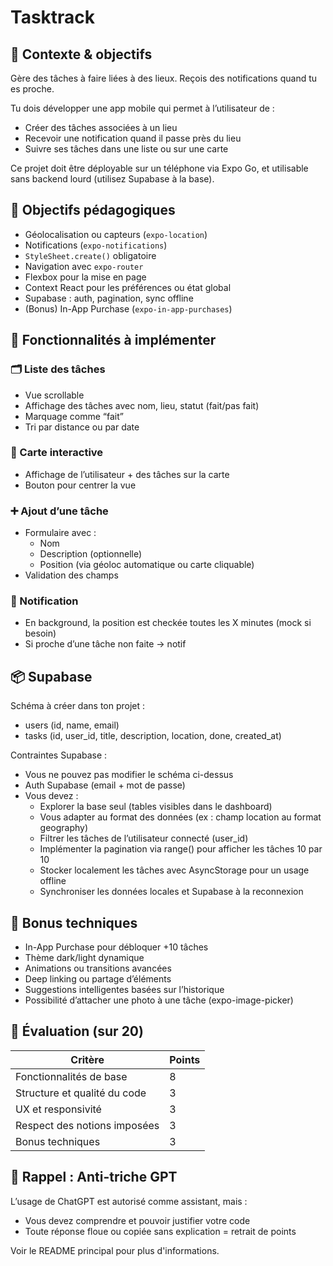 # Tasktrack

## 🎯 Contexte & objectifs
Gère des tâches à faire liées à des lieux. Reçois des notifications quand tu es proche.

Tu dois développer une app mobile qui permet à l’utilisateur de :
- Créer des tâches associées à un lieu
- Recevoir une notification quand il passe près du lieu
- Suivre ses tâches dans une liste ou sur une carte

Ce projet doit être déployable sur un téléphone via Expo Go, et utilisable sans backend lourd (utilisez Supabase à la base).

## 🧠 Objectifs pédagogiques
- Géolocalisation ou capteurs (`expo-location`)
- Notifications (`expo-notifications`)
- `StyleSheet.create()` obligatoire
- Navigation avec `expo-router`
- Flexbox pour la mise en page
- Context React pour les préférences ou état global
- Supabase : auth, pagination, sync offline
- (Bonus) In-App Purchase (`expo-in-app-purchases`)

## 🔧 Fonctionnalités à implémenter
### 🗂 Liste des tâches
- Vue scrollable
- Affichage des tâches avec nom, lieu, statut (fait/pas fait)
- Marquage comme “fait”
- Tri par distance ou par date

### 📍 Carte interactive
- Affichage de l’utilisateur + des tâches sur la carte
- Bouton pour centrer la vue

### ➕ Ajout d’une tâche
- Formulaire avec :
  - Nom
  - Description (optionnelle)
  - Position (via géoloc automatique ou carte cliquable)
- Validation des champs

### 🔔 Notification
- En background, la position est checkée toutes les X minutes (mock si besoin)
- Si proche d’une tâche non faite → notif

## 📦 Supabase
Schéma à créer dans ton projet :
- users (id, name, email)
- tasks (id, user_id, title, description, location, done, created_at)

Contraintes Supabase :
- Vous ne pouvez pas modifier le schéma ci-dessus
- Auth Supabase (email + mot de passe)
- Vous devez :
  - Explorer la base seul (tables visibles dans le dashboard)
  - Vous adapter au format des données (ex : champ location au format geography)
  - Filtrer les tâches de l’utilisateur connecté (user_id)
  - Implémenter la pagination via range() pour afficher les tâches 10 par 10
  - Stocker localement les tâches avec AsyncStorage pour un usage offline
  - Synchroniser les données locales et Supabase à la reconnexion

## 🎁 Bonus techniques
- In-App Purchase pour débloquer +10 tâches
- Thème dark/light dynamique
- Animations ou transitions avancées
- Deep linking ou partage d’éléments
- Suggestions intelligentes basées sur l’historique
- Possibilité d’attacher une photo à une tâche (expo-image-picker)

## 🧪 Évaluation (sur 20)

| Critère                         | Points |
|---------------------------------|--------|
| Fonctionnalités de base         | 8      |
| Structure et qualité du code    | 3      |
| UX et responsivité              | 3      |
| Respect des notions imposées    | 3      |
| Bonus techniques                | 3      |

## 🧠 Rappel : Anti-triche GPT
L’usage de ChatGPT est autorisé comme assistant, mais :
- Vous devez comprendre et pouvoir justifier votre code
- Toute réponse floue ou copiée sans explication = retrait de points

Voir le README principal pour plus d'informations.